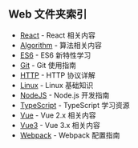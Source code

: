 ## Web 文件夹索引
- [React](./web/React/index.md) - React 相关内容
- [Algorithm](./web/algorithm/index.md) - 算法相关内容
- [ES6](./web/es6/index.md) - ES6 新特性学习
- [Git](./web/git/index.md) - Git 使用指南
- [HTTP](./web/http/index.md) - HTTP 协议详解
- [Linux](./web/linux/index.md) - Linux 基础知识
- [NodeJS](./web/NodeJS/index.md) - Node.js 开发指南
- [TypeScript](./web/typescript/index.md) - TypeScript 学习资源
- [Vue](./web/vue/index.md) - Vue 2.x 相关内容
- [Vue3](./web/vue3/index.md) - Vue 3.x 相关内容
- [Webpack](./web/webpack/index.md) - Webpack 配置指南
